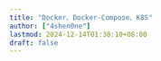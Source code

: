 ```yaml
---
title: "Docker、Docker-Compose、K8S"
author: ["4shen0ne"]
lastmod: 2024-12-14T01:38:10+08:00
draft: false
---
```

